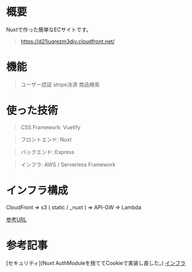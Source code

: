 # 概要
Nuxtで作った簡単なECサイトです。
> https://d21iuqrezm3div.cloudfront.net/
# 機能
> ユーザー認証
> stripe決済
> 商品検索

# 使った技術
> CSS Framework: Vuetify

> フロントエンド: Nuxt

> バックエンド: Express

> インフラ: AWS / Serverless Framework

# インフラ構成

CloudFront => s3 ( static / _nuxt )
           => API-GW => Lambda

[参考URL](https://mya-ake.com/posts/nuxtjs-on-aws-lambda/)

 # 参考記事
 [セキュリティ](Nuxt AuthModuleを捨ててCookieで実装し直した。)
 [インフラ](Mya-ake)
